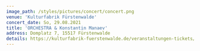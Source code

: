 ```yaml
---
image_path: /styles/pictures/concert/concert.png
venue: 'Kulturfabrik Fürstenwalde'
concert_date: So, 29.08.2021
title: 'ORCHESTRA & Konstantin Manaev'
address: Domplatz 7, 15517 Fürstenwalde
details: https://kulturfabrik-fuerstenwalde.de/veranstaltungen-tickets/
---
```

